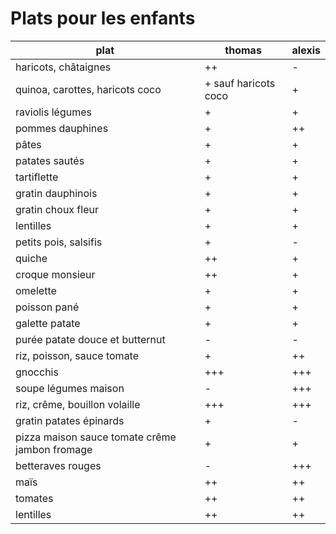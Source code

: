 # Plats pour les enfants

plat | thomas | alexis
-----|--------|-------
haricots, châtaignes | ++ | -
quinoa, carottes, haricots coco | + sauf haricots coco | +
raviolis légumes | + | +
pommes dauphines | + | ++
pâtes | + | +
patates sautés | + | +
tartiflette | + | +
gratin dauphinois | + | +
gratin choux fleur | + | +
lentilles | + | +
petits pois, salsifis | + | -
quiche | ++ | +
croque monsieur | ++ | +
omelette | + | +
poisson pané | + | +
galette patate | + | +
purée patate douce et butternut | - | -
riz, poisson, sauce tomate | + | ++
gnocchis | +++ | +++
soupe légumes maison | - | +++
riz, crême, bouillon volaille | +++ | +++
gratin patates épinards | + | -
pizza maison sauce tomate crême jambon fromage | + | + |
betteraves rouges | - | +++
maïs | ++ | ++
tomates | ++ | ++
lentilles | ++ | ++